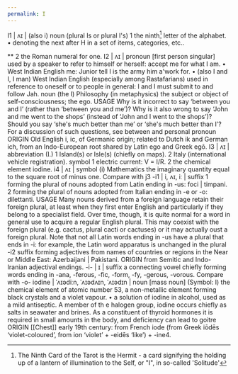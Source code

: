 ```yaml
---
permalink: I
---
```


I1 | ʌɪ | (also i)
noun (plural Is or plural I's)
1 the ninth[^9] letter of the alphabet.
• denoting the next after H in a set of items, categories, etc..




**
2 the Roman numeral for one.
I2 | ʌɪ |
pronoun [first person singular]
used by a speaker to refer to himself or herself: accept me for what I am.
• West Indian English me: Junior tell I is the army him a'work for.
• (also I and I, I man) West Indian English (especially among Rastafarians) used in reference to oneself or to people in general: I and I must submit to and follow Jah.
noun (the I) Philosophy
(in metaphysics) the subject or object of self-consciousness; the ego.
USAGE
Why is it incorrect to say ‘between you and I’ (rather than ‘between you and me’)? Why is it also wrong to say ‘John and me went to the shops’ (instead of ‘John and I went to the shops’)? Should you say ‘she's much better than me’ or ‘she's much better than I’? For a discussion of such questions, see between and personal pronoun
ORIGIN
Old English i, ic, of Germanic origin; related to Dutch ik and German ich, from an Indo-European root shared by Latin ego and Greek egō.
I3 | ʌɪ |
abbreviation (I.)
1 Island(s) or Isle(s) (chiefly on maps).
2 Italy (international vehicle registration).
symbol
1 electric current: V = I/R.
2 the chemical element iodine.
i4 | ʌɪ |
symbol (i) Mathematics
the imaginary quantity equal to the square root of minus one. Compare with j3
-i1 | i, ʌɪ, iː |
suffix
1 forming the plural of nouns adopted from Latin ending in -us: foci | timpani.
2 forming the plural of nouns adopted from Italian ending in -e or -o: dilettanti.
USAGE
Many nouns derived from a foreign language retain their foreign plural, at least when they first enter English and particularly if they belong to a specialist field. Over time, though, it is quite normal for a word in general use to acquire a regular English plural. This may coexist with the foreign plural (e.g. cactus, plural cacti or cactuses) or it may actually oust a foreign plural. Note that not all Latin words ending in -us have a plural that ends in -i: for example, the Latin word apparatus is unchanged in the plural
-i2
suffix
forming adjectives from names of countries or regions in the Near or Middle East: Azerbaijani | Pakistani.
ORIGIN
from Semitic and Indo-Iranian adjectival endings.
-i- | ɪ |
suffix
a connecting vowel chiefly forming words ending in -ana, -ferous, -fic, -form, -fy, -gerous, -vorous. Compare with -o-
iodine | ˈʌɪədiːn, ˈʌɪədʌɪn, ˈʌɪədɪn |
noun [mass noun]
(Symbol: I) the chemical element of atomic number 53, a non-metallic element forming black crystals and a violet vapour.
• a solution of iodine in alcohol, used as a mild antiseptic.
A member of th
e halogen group, iodine occurs chiefly as salts in seawater and brines. As a constituent of thyroid hormones it is required in small amounts in the body, and deficiency can lead to goitre
ORIGIN [[Chest]]
early 19th century: from French iode (from Greek iōdēs ‘violet-coloured’, from ion ‘violet’ + -eidēs ‘like’) + -ine4.

[^9]: The Ninth Card of the Tarot is the Hermit - a card signifying the holding up of a lantern of illumination to the Self, or "I", in so-called 'Solitude'[^Sol]
[^Sol]:Sol as in, Sun, as in, Light, as in, what we all need to See that we are in fact the Same.